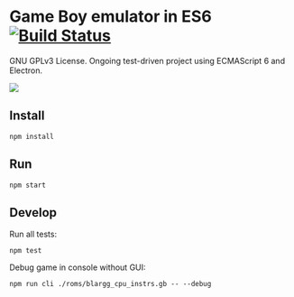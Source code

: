 # Game Boy emulator in ES6 [![Build Status](https://travis-ci.org/loociano/gb-ES6.svg?branch=master)](https://travis-ci.org/loociano/gb-ES6)

GNU GPLv3 License. Ongoing test-driven project using ECMAScript 6 and Electron.

![](https://github.com/loociano/gb-ES6/blob/master/screenshots/2016-08-26%2020_56_03-gb-ES6.png)

## Install 

``npm install``

## Run 

``npm start``

## Develop

Run all tests:

``npm test``

Debug game in console without GUI:

`npm run cli ./roms/blargg_cpu_instrs.gb -- --debug`

